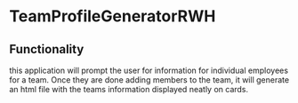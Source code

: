 # TeamProfileGeneratorRWH

## Functionality
this application will prompt the user for information for individual employees for a team. Once they are done adding members to the team, it will generate an html file with the teams information displayed neatly on cards. 

